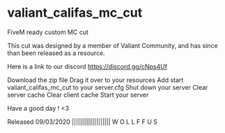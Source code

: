 # valiant_califas_mc_cut
FiveM ready custom MC cut

This cut was designed by a member of Valiant Community, and has since than been released as a resource. 

Here is a link to our discord https://discord.gg/cNps4Uf

Download the zip file
Drag it over to your resources 
Add start valiant_califas_mc_cut to your server.cfg 
Shut down your server 
Clear server cache 
Clear client cache 
Start your server 

Have a good day ! <3 

Released 09/03/2020
|||||||||||||||||||
  W O L L F F U S 
